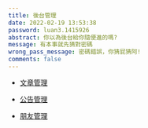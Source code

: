 ```yaml
---
title: 後台管理
date: 2022-02-19 13:53:38
password: luan3.1415926
abstract: 你以為後台給你隨便進的嗎?
message: 有本事就先猜對密碼
wrong_pass_message: 密碼錯誤，你猜屁猜阿!
comments: false
---
```


- [文章管理](https://blog.aox.workers.dev/hpp/admin/login)

- [公告管理](https://blog-talk-sao-coding.vercel.app/)

- [朋友管理](https://github.com/sao-coding/blog-gitalk/issues)